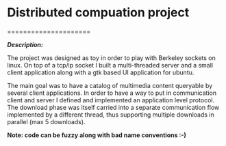 # Distributed compuation project
=====================

***Description:***  

The project was designed as toy in order to play with Berkeley sockets on linux. On top of a tcp/ip socket I built a multi-threaded server and a small client application along with a gtk based UI application for ubuntu.  

The main goal was to have a catalog of multimedia content queryable by several client applications. In order to have a way to put in communication client and server I defined and implemented an application level protocol. The download phase was itself carried into a separate communication flow implemented by a different thread, thus supporting multiple downloads in parallel (max 5 downloads).  

**Note: code can be fuzzy along with bad name conventions :-)**

